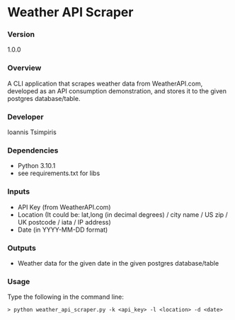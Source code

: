 # Weather API Scraper

### Version
1.0.0

### Overview
A CLI application that scrapes weather data from WeatherAPI.com, developed as an API consumption demonstration, and stores it to the given postgres database/table.

### Developer
Ioannis Tsimpiris

### Dependencies
+ Python 3.10.1
+ see requirements.txt for libs

### Inputs
+ API Key (from WeatherAPI.com)
+ Location (It could be: lat,long (in decimal degrees) / city name / US zip / UK postcode / iata / IP address)
+ Date (in YYYY-MM-DD format)

### Outputs
+ Weather data for the given date in the given postgres database/table

### Usage
Type the following in the command line:
```shell
> python weather_api_scraper.py -k <api_key> -l <location> -d <date>
```

